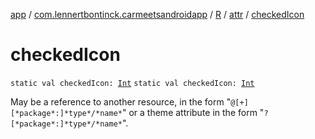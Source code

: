[app](../../../index.md) / [com.lennertbontinck.carmeetsandroidapp](../../index.md) / [R](../index.md) / [attr](index.md) / [checkedIcon](./checked-icon.md)

# checkedIcon

`static val checkedIcon: `[`Int`](https://kotlinlang.org/api/latest/jvm/stdlib/kotlin/-int/index.html)
`static val checkedIcon: `[`Int`](https://kotlinlang.org/api/latest/jvm/stdlib/kotlin/-int/index.html)

May be a reference to another resource, in the form "`@[+][*package*:]*type*/*name*`" or a theme attribute in the form "`?[*package*:]*type*/*name*`".

